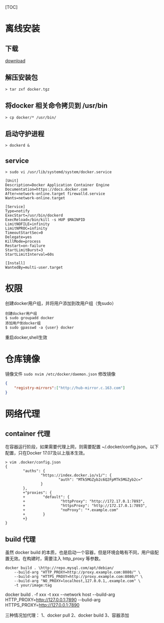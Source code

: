 [TOC]

# 离线安装
## 下载
[download](https://download.docker.com/linux/static/stable/x86_64/)

## 解压安装包
```
> tar zxf docker.tgz
```

## 将docker 相关命令拷贝到 /usr/bin
```
> cp docker/* /usr/bin/
```

## 启动守护进程
```
> dockerd &
```

## service
```
> sudo vi /usr/lib/systemd/system/docker.service

[Unit]
Description=Docker Application Container Engine
Documentation=https://docs.docker.com
After=network-online.target firewalld.service
Wants=network-online.target

[Service]
Type=notify
ExecStart=/usr/bin/dockerd
ExecReload=/bin/kill -s HUP $MAINPID
LimitNOFILE=infinity
LimitNPROC=infinity
TimeoutStartSec=0
Delegate=yes
KillMode=process
Restart=on-failure
StartLimitBurst=3
StartLimitInterval=60s

[Install]
WantedBy=multi-user.target
```

# 权限
创建docker用户组，并将用户添加到改用户组（免sudo）
```
创建docker用户组
$ sudo groupadd docker
添加用户到docker组
$ sudo gpasswd -a {user} docker
```
重启docker,shell生效

# 仓库镜像
镜像文件
`sudo nvim /etc/docker/daemon.json`
修改镜像

```json
{
    "registry-mirrors":["http://hub-mirror.c.163.com"]
}
```

# 网络代理
## container 代理
在容器运行阶段，如果需要代理上网，则需要配置 ~/.docker/config.json。以下配置，只在Docker 17.07及以上版本生效。
```
> vim .docker/config.json
{
        "auths": {
                "https://index.docker.io/v1/": {
                        "auth": "MTk5MGZyb2c6Q2FpMTk5MGZyb2c="
                }
        },
        +"proxies": {
        +        "default": {
        +                "httpProxy": "http://172.17.0.1:7893",
        +                "httpsProxy": "http://172.17.0.1:7893",
        +                "noProxy": "*.example.com"
        +        }
        +}
}
```

## build 代理
虽然 docker build 的本质，也是启动一个容器，但是环境会略有不同，用户级配置无效。在构建时，需要注入 http_proxy 等参数。
```
docker build . \http://repo.mysql.com/apt/debian/
    --build-arg "HTTP_PROXY=http://proxy.example.com:8080/" \
    --build-arg "HTTPS_PROXY=http://proxy.example.com:8080/" \
    --build-arg "NO_PROXY=localhost,127.0.0.1,.example.com" \
    -t your/image:tag
```


docker build . -f xxx -t xxx --network host --build-arg HTTP_PROXY=http://127.0.0.1:7890 --bulid-arg HTTPS_PROXY=http://127.0.0.1:7890 


三种情况加代理：
1、docker pull
2、docker build
3、容器添加
